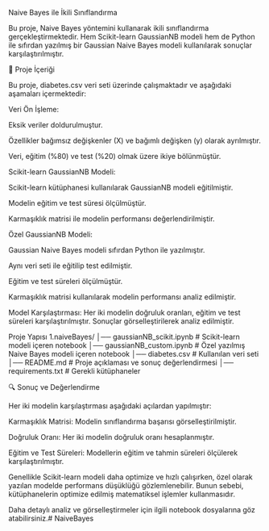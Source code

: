 Naive Bayes ile İkili Sınıflandırma

Bu proje, Naive Bayes yöntemini kullanarak ikili sınıflandırma gerçekleştirmektedir. Hem Scikit-learn GaussianNB modeli hem de Python ile sıfırdan yazılmış bir Gaussian Naive Bayes modeli kullanılarak sonuçlar karşılaştırılmıştır.

📌 Proje İçeriği

Bu proje, diabetes.csv veri seti üzerinde çalışmaktadır ve aşağıdaki aşamaları içermektedir:

Veri Ön İşleme:

Eksik veriler doldurulmuştur.

Özellikler bağımsız değişkenler (X) ve bağımlı değişken (y) olarak ayrılmıştır.

Veri, eğitim (%80) ve test (%20) olmak üzere ikiye bölünmüştür.

Scikit-learn GaussianNB Modeli:

Scikit-learn kütüphanesi kullanılarak GaussianNB modeli eğitilmiştir.

Modelin eğitim ve test süresi ölçülmüştür.

Karmaşıklık matrisi ile modelin performansı değerlendirilmiştir.

Özel GaussianNB Modeli:

Gaussian Naive Bayes modeli sıfırdan Python ile yazılmıştır.

Aynı veri seti ile eğitilip test edilmiştir.

Eğitim ve test süreleri ölçülmüştür.

Karmaşıklık matrisi kullanılarak modelin performansı analiz edilmiştir.

Model Karşılaştırması:
Her iki modelin doğruluk oranları, eğitim ve test süreleri karşılaştırılmıştır.
Sonuçlar görselleştirilerek analiz edilmiştir.

Proje Yapısı
1.naiveBayes/
│── gaussianNB_scikit.ipynb   # Scikit-learn modeli içeren notebook
│── gaussianNB_custom.ipynb   # Özel yazılmış Naive Bayes modeli içeren notebook
│── diabetes.csv              # Kullanılan veri seti
│── README.md                 # Proje açıklaması ve sonuç değerlendirmesi
│── requirements.txt          # Gerekli kütüphaneler

🔍 Sonuç ve Değerlendirme

Her iki modelin karşılaştırması aşağıdaki açılardan yapılmıştır:

Karmaşıklık Matrisi: Modelin sınıflandırma başarısı görselleştirilmiştir.

Doğruluk Oranı: Her iki modelin doğruluk oranı hesaplanmıştır.

Eğitim ve Test Süreleri: Modellerin eğitim ve tahmin süreleri ölçülerek karşılaştırılmıştır.

Genellikle Scikit-learn modeli daha optimize ve hızlı çalışırken, özel olarak yazılan modelde performans düşüklüğü gözlemlenebilir. Bunun sebebi, kütüphanelerin optimize edilmiş matematiksel işlemler kullanmasıdır.

Daha detaylı analiz ve görselleştirmeler için ilgili notebook dosyalarına göz atabilirsiniz.# NaiveBayes
